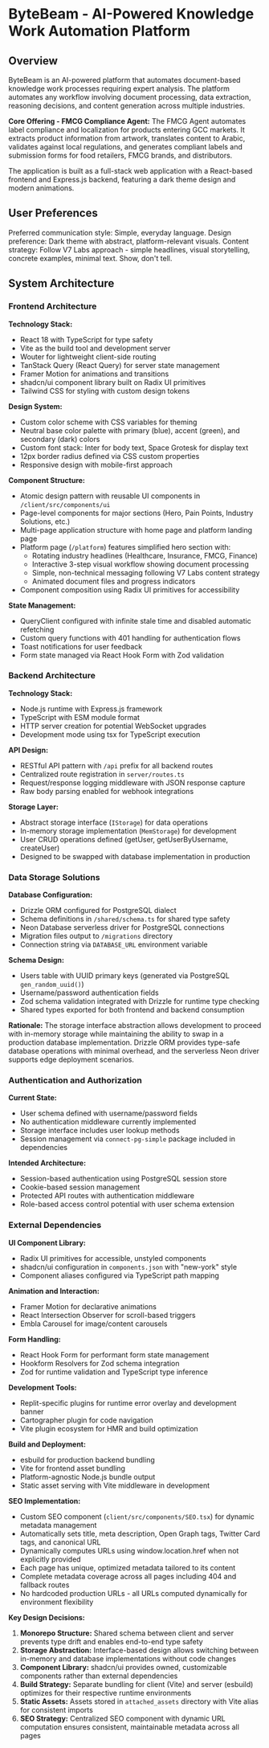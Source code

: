 # ByteBeam - AI-Powered Knowledge Work Automation Platform

## Overview

ByteBeam is an AI-powered platform that automates document-based knowledge work processes requiring expert analysis. The platform automates any workflow involving document processing, data extraction, reasoning decisions, and content generation across multiple industries.

**Core Offering - FMCG Compliance Agent:**
The FMCG Agent automates label compliance and localization for products entering GCC markets. It extracts product information from artwork, translates content to Arabic, validates against local regulations, and generates compliant labels and submission forms for food retailers, FMCG brands, and distributors.

The application is built as a full-stack web application with a React-based frontend and Express.js backend, featuring a dark theme design and modern animations.

## User Preferences

Preferred communication style: Simple, everyday language.
Design preference: Dark theme with abstract, platform-relevant visuals.
Content strategy: Follow V7 Labs approach - simple headlines, visual storytelling, concrete examples, minimal text. Show, don't tell.

## System Architecture

### Frontend Architecture

**Technology Stack:**
- React 18 with TypeScript for type safety
- Vite as the build tool and development server
- Wouter for lightweight client-side routing
- TanStack Query (React Query) for server state management
- Framer Motion for animations and transitions
- shadcn/ui component library built on Radix UI primitives
- Tailwind CSS for styling with custom design tokens

**Design System:**
- Custom color scheme with CSS variables for theming
- Neutral base color palette with primary (blue), accent (green), and secondary (dark) colors
- Custom font stack: Inter for body text, Space Grotesk for display text
- 12px border radius defined via CSS custom properties
- Responsive design with mobile-first approach

**Component Structure:**
- Atomic design pattern with reusable UI components in `/client/src/components/ui`
- Page-level components for major sections (Hero, Pain Points, Industry Solutions, etc.)
- Multi-page application structure with home page and platform landing page
- Platform page (`/platform`) features simplified hero section with:
  - Rotating industry headlines (Healthcare, Insurance, FMCG, Finance)
  - Interactive 3-step visual workflow showing document processing
  - Simple, non-technical messaging following V7 Labs content strategy
  - Animated document files and progress indicators
- Component composition using Radix UI primitives for accessibility

**State Management:**
- QueryClient configured with infinite stale time and disabled automatic refetching
- Custom query functions with 401 handling for authentication flows
- Toast notifications for user feedback
- Form state managed via React Hook Form with Zod validation

### Backend Architecture

**Technology Stack:**
- Node.js runtime with Express.js framework
- TypeScript with ESM module format
- HTTP server creation for potential WebSocket upgrades
- Development mode using tsx for TypeScript execution

**API Design:**
- RESTful API pattern with `/api` prefix for all backend routes
- Centralized route registration in `server/routes.ts`
- Request/response logging middleware with JSON response capture
- Raw body parsing enabled for webhook integrations

**Storage Layer:**
- Abstract storage interface (`IStorage`) for data operations
- In-memory storage implementation (`MemStorage`) for development
- User CRUD operations defined (getUser, getUserByUsername, createUser)
- Designed to be swapped with database implementation in production

### Data Storage Solutions

**Database Configuration:**
- Drizzle ORM configured for PostgreSQL dialect
- Schema definitions in `/shared/schema.ts` for shared type safety
- Neon Database serverless driver for PostgreSQL connections
- Migration files output to `/migrations` directory
- Connection string via `DATABASE_URL` environment variable

**Schema Design:**
- Users table with UUID primary keys (generated via PostgreSQL `gen_random_uuid()`)
- Username/password authentication fields
- Zod schema validation integrated with Drizzle for runtime type checking
- Shared types exported for both frontend and backend consumption

**Rationale:**
The storage interface abstraction allows development to proceed with in-memory storage while maintaining the ability to swap in a production database implementation. Drizzle ORM provides type-safe database operations with minimal overhead, and the serverless Neon driver supports edge deployment scenarios.

### Authentication and Authorization

**Current State:**
- User schema defined with username/password fields
- No authentication middleware currently implemented
- Storage interface includes user lookup methods
- Session management via `connect-pg-simple` package included in dependencies

**Intended Architecture:**
- Session-based authentication using PostgreSQL session store
- Cookie-based session management
- Protected API routes with authentication middleware
- Role-based access control potential with user schema extension

### External Dependencies

**UI Component Library:**
- Radix UI primitives for accessible, unstyled components
- shadcn/ui configuration in `components.json` with "new-york" style
- Component aliases configured via TypeScript path mapping

**Animation and Interaction:**
- Framer Motion for declarative animations
- React Intersection Observer for scroll-based triggers
- Embla Carousel for image/content carousels

**Form Handling:**
- React Hook Form for performant form state management
- Hookform Resolvers for Zod schema integration
- Zod for runtime validation and TypeScript type inference

**Development Tools:**
- Replit-specific plugins for runtime error overlay and development banner
- Cartographer plugin for code navigation
- Vite plugin ecosystem for HMR and build optimization

**Build and Deployment:**
- esbuild for production backend bundling
- Vite for frontend asset bundling
- Platform-agnostic Node.js bundle output
- Static asset serving with Vite middleware in development

**SEO Implementation:**
- Custom SEO component (`client/src/components/SEO.tsx`) for dynamic metadata management
- Automatically sets title, meta description, Open Graph tags, Twitter Card tags, and canonical URL
- Dynamically computes URLs using window.location.href when not explicitly provided
- Each page has unique, optimized metadata tailored to its content
- Complete metadata coverage across all pages including 404 and fallback routes
- No hardcoded production URLs - all URLs computed dynamically for environment flexibility

**Key Design Decisions:**
1. **Monorepo Structure:** Shared schema between client and server prevents type drift and enables end-to-end type safety
2. **Storage Abstraction:** Interface-based design allows switching between in-memory and database implementations without code changes
3. **Component Library:** shadcn/ui provides owned, customizable components rather than external dependencies
4. **Build Strategy:** Separate bundling for client (Vite) and server (esbuild) optimizes for their respective runtime environments
5. **Static Assets:** Assets stored in `attached_assets` directory with Vite alias for consistent imports
6. **SEO Strategy:** Centralized SEO component with dynamic URL computation ensures consistent, maintainable metadata across all pages
